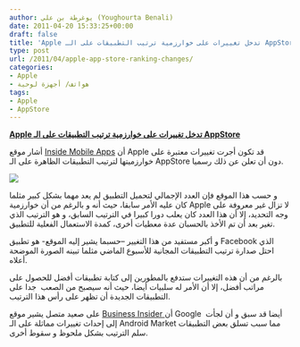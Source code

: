 ```yaml
---
author: يوغرطة بن علي (Youghourta Benali)
date: 2011-04-20 15:33:25+00:00
draft: false
title: 'Apple تدخل تغييرات على خوارزمية ترتيب التطبيقات على الـ AppStore '
type: post
url: /2011/04/apple-app-store-ranking-changes/
categories:
- Apple
- هواتف/ أجهزة لوحية
tags:
- Apple
- AppStore
---
```


[**Apple تدخل تغييرات على خوارزمية ترتيب التطبيقات على الـ AppStore**](https://www.it-scoop.com/2011/04/apple-app-store-ranking-changes)


أشار موقع [Inside Mobile Apps](http://www.insidemobileapps.com/2011/04/18/apple-app-store-ranking-changes/) أن Apple قد تكون أجرت تغييرات معتبرة على خوارزميتها لترتيب التطبيقات الظاهرة على الـ AppStore دون أن تعلن عن ذلك رسميا.

[![](https://www.it-scoop.com/wp-content/uploads/2011/04/top-free-apps-appstore.png)
](https://www.it-scoop.com/2011/04/apple-app-store-ranking-changes)

و حسب هذا الموقع فإن العدد الإجمالي لتحميل التطبيق لم يعد مهما بشكل كبير مثلما كان عليه الأمر سابقا، حيث أنه و بالرغم من أن خوارزمية Apple لا تزال غير معروفة على وجه التحديد، إلا أن هذا العدد كان يعلب دورا كبيرا في الترتيب السابق، و هو الترتيب الذي تغير بعد أن تم الأخذ بالحسبان عدة معطيات أخرى، كمدة الاستعمال الفعلية للتطبيق.

و أكبر مستفيد من هذا التغيير –حسبما يشير إليه الموقع- هو تطبيق Facebook الذي احتل صدارة ترتيب التطبيقات المجانية للأسبوع الماضي مثلما تبينه الصورة الموضحة أعلاه.

بالرغم من أن هذه التغييرات ستدفع بالمطورين إلى كتابة تطبيقات أفضل للحصول على مراتب أفضل، إلا أن الأمر له سلبيات أيضا، حيث أنه سيصبح من الصعب  جدا على التطبيقات الجديدة أن تظهر على رأس هذا الترتيب.

على صعيد متصل يشير موقع [Business Insider ](http://www.businessinsider.com/did-android-market-change-its-ranking-algorithm-2011-4) أن Google  أيضا قد سبق و أن لجأت إلى إحداث تغييرات مماثلة على الـ Android Market مما سبب تسلق بعض التطبيقات سلم الترتيب بشكل ملحوظ و سقوط أخرى.
